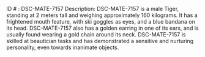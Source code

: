 ID # : DSC-MATE-7157
Description: DSC-MATE-7157 is a male Tiger, standing at 2 meters tall and weighing approximately 160 kilograms. It has a frightened mouth feature, with ski goggles as eyes, and a blue bandana on its head. DSC-MATE-7157 also has a golden earring in one of its ears, and is usually found wearing a gold chain around its neck. DSC-MATE-7157 is skilled at beautician tasks and has demonstrated a sensitive and nurturing personality, even towards inanimate objects. 
